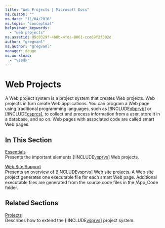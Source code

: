```yaml
---
title: "Web Projects | Microsoft Docs"
ms.custom: ""
ms.date: "11/04/2016"
ms.topic: "conceptual"
helpviewer_keywords: 
  - "web projects"
ms.assetid: d9c0329f-4b0b-4fda-8061-cce69f2f502d
author: "gregvanl"
ms.author: "gregvanl"
manager: douge
ms.workload: 
  - "vssdk"
---
```

# Web Projects
A Web project system is a project system that creates Web projects. Web projects in turn create Web applications. You can program a Web page using traditional programming languages, such as [!INCLUDE[vbprvb](../../code-quality/includes/vbprvb_md.md)] or [!INCLUDE[csprcs](../../data-tools/includes/csprcs_md.md)], to collect and process information from a user, store it in a database, and so on. Web pages with associated code are called smart Web pages.  
  
## In This Section  
 [Essentials](../../extensibility/internals/web-project-essentials.md)  
 Presents the important elements [!INCLUDE[vsprvs](../../code-quality/includes/vsprvs_md.md)] Web projects.  
  
 [Web Site Support](../../extensibility/internals/web-site-support.md)  
 Presents an overview of [!INCLUDE[vsprvs](../../code-quality/includes/vsprvs_md.md)] Web site projects. A Web site project generates one executable file for each smart Web page. Additional executable files are generated from the source code files in the /App_Code folder.  
  
## Related Sections  
 [Projects](../../extensibility/internals/projects.md)  
 Describes how to extend the [!INCLUDE[vsprvs](../../code-quality/includes/vsprvs_md.md)] project system.